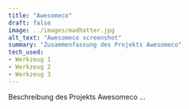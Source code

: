 ```yaml
---
title: "Awesomeco"
draft: false
image: ../images/madhatter.jpg
alt_text: "Awesomeco screenshot"
summary: "Zusammenfassung des Projekts Awesomeco"
tech_used:
- Werkzeug 1
- Werkzeug 2
- Werkzeug 3
---
```


Beschreibung des Projekts Awesomeco …
